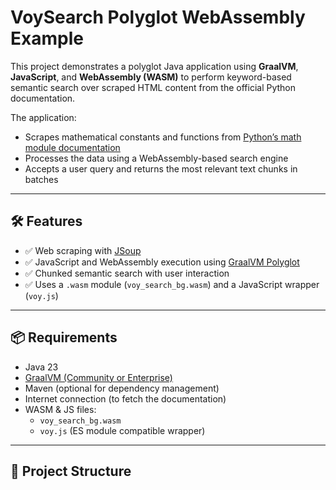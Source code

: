# VoySearch Polyglot WebAssembly Example

This project demonstrates a polyglot Java application using **GraalVM**, **JavaScript**, and **WebAssembly (WASM)** to perform keyword-based semantic search over scraped HTML content from the official Python documentation.

The application:
- Scrapes mathematical constants and functions from [Python’s math module documentation](https://docs.python.org/3/library/math.html)
- Processes the data using a WebAssembly-based search engine
- Accepts a user query and returns the most relevant text chunks in batches

---

## 🛠️ Features

- ✅ Web scraping with [JSoup](https://jsoup.org/)
- ✅ JavaScript and WebAssembly execution using [GraalVM Polyglot](https://www.graalvm.org/)
- ✅ Chunked semantic search with user interaction
- ✅ Uses a `.wasm` module (`voy_search_bg.wasm`) and a JavaScript wrapper (`voy.js`)

---

## 📦 Requirements

- Java 23
- [GraalVM (Community or Enterprise)](https://www.graalvm.org/downloads/)
- Maven (optional for dependency management)
- Internet connection (to fetch the documentation)
- WASM & JS files:
    - `voy_search_bg.wasm`
    - `voy.js` (ES module compatible wrapper)

---

## 📁 Project Structure

